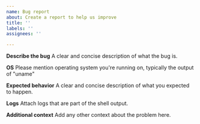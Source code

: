 ```yaml
---
name: Bug report
about: Create a report to help us improve
title: ''
labels: ''
assignees: ''

---
```


**Describe the bug**
A clear and concise description of what the bug is.

**OS**
Please mention operating system you're running on, typically the output of "uname"

**Expected behavior**
A clear and concise description of what you expected to happen.

**Logs**
Attach logs that are part of the shell output.

**Additional context**
Add any other context about the problem here.
